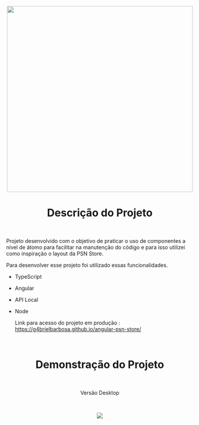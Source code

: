 <p align="center">
    <img style="height: 500px " src= "https://user-images.githubusercontent.com/98058431/209409845-83a5483b-1619-444d-807d-87e5b8de3f1b.png">

</p>

<h1 align="center"> Descrição do Projeto </h1>


<br>


 Projeto desenvolvido com o objetivo de praticar o uso de componentes a nível de átomo para facilitar na manutenção do código e para isso utilizei como inspiração o layout da PSN Store.
  
Para desenvolver esse projeto foi utilizado essas funcionalidades.
  
- TypeScript 
- Angular
- API Local
- Node

  Link para acesso do projeto em produção : https://g4brielbarbosa.github.io/angular-psn-store/

<br>

<h1 align="center"> Demonstração do Projeto </h1>

<br>

<p align="center">
  Versão Desktop
</p>

<br>

<p align="center">
  <img src="https://user-images.githubusercontent.com/98058431/209411692-4975a30f-f2fd-4bb0-b243-9288addd8bff.gif">
</p>


<br>

